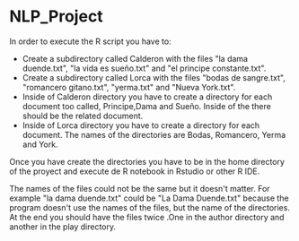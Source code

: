 # NLP_Project
In order to execute the R script you have to:
* Create a subdirectory called Calderon with the files "la dama duende.txt", "la vida es sueño.txt" and "el principe constante.txt".
* Create a subdirectory called Lorca with the files "bodas de sangre.txt", "romancero gitano.txt", "yerma.txt" and "Nueva York.txt".
* Inside of Calderon directory you have to create a directory for each document too called, Principe,Dama and Sueño. Inside of the there should be the related document.
* Inside of Lorca directory you have to create a directory for each document. The names of the directories are  Bodas, Romancero, Yerma and York.

Once you have create the directories you have to be in the home directory of the proyect and execute de R notebook in Rstudio or other R IDE.

The names of the files could not be the same but it doesn't matter. For example "la dama duende.txt" could be "La Dama Duende.txt" because the program doesn't use the names of the files, but the name of the directories.
At the end you should have the files twice .One in the author directory and another in the play directory.
